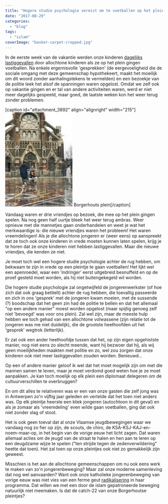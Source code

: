 ```yaml
---
title: "Hogere studie psychologie vereist om te voetballen op het plein"
date: "2017-08-29"
categories: 
  - "blog"
tags: 
  - "islam"
coverImage: "basker-carpet-cropped.jpg"
---
```


In de eerste week van de vakantie werden onze kinderen [dagelijks lastiggevallen](https://twitter.com/vicmortelmans/status/881933489666392064) door allochtone kinderen als ze op het plein gingen voetballen. Na enkele ergernisvolle 'gesprekken' (de eergevoeligheid die de sociale omgang met deze gemeenschap hypothekeert, maakt het moeilijk om dit woord zonder aanhalingstekens te vermelden) en een bezoekje van de politie leek het alsof de spanningen waren opgelost. Omdat we zelf ook op vakantie gingen en er tal van andere activiteiten waren, werd er niet meer dagelijks gespeeld, maar goed, de laatste weken kon het weer terug zonder problemen.

\[caption id="attachment\_3892" align="alignright" width="215"\]![](images/basker-carpet-215x300.jpg) Borgerhouts plein\[/caption\]

Vandaag waren er drie vriendjes op bezoek, die mee op het plein gingen spelen. Na nog geen half uurtje bleek het weer terug ambras. Weer opnieuw met die mannetjes gaan onderhandelen en weet je wat het merkwaardige is: die nieuwe vriendjes waren het probleem! Het waren vreemdelingen! Als je die allochtone jongeren er (weer eens) op aanspreekt dat ze toch ook onze kinderen in vrede moeten kunnen laten spelen, krijg je te horen dat ze onze kinderen niet hebben lastiggevallen. Maar die nieuwe vriendjes, die kenden ze niet.

Je moet toch wel een hogere studie psychologie achter de rug hebben, om bekwaam te zijn in vrede op een pleintje te gaan voetballen! Het lijkt wel een apenroedel, waar een 'indringer' eerst uitgebreid besnuffeld en op de proef gesteld moet worden, als hij niet buitengekegeld wil worden.

Die hogere studie psychologie zal ongetwijfeld de jongerenwerkster (of hoe zich dat ook graag betitelt) achter de rug hebben, die toevallig passeerde en zich in ons 'gesprek' met de jongeren kwam moeien, met de sussende (?) boodschap dat het geen zin had de politie te bellen en dat het allemaal "op een andere manier" moest worden opgelost (maar spijtig genoeg zelf niet 'bevoegd' was voor ons plein). Zal wel zijn, maar de meeste hulp hebben we toch gehad van een allochtone volwassene (zijn relatie tot de jongeren was me niet duidelijk), die de grootste heethoofden uit het 'gesprek' wegtrok (letterlijk).

Er zat ook een ander heethoofdje tussen dat het, op zijn eigen opgehistste manier, nog niet eens zo slecht meende, want hij bezwoer dat hij, als wij geen moeilijkheden maakten met politie en zo, wel zou zorgen dat onze kinderen ook niet meer lastiggevallen zouden worden. Benieuwd…

Op een of andere manier geloof ik wel dat het moet mogelijk zijn om met die mannen samen te leven, maar je moet verdomd goed weten hoe je ze moet aanpakken. Je kan toch moelijk op elk plein een diplomaat delegeren om de cultuurverschillen te overbruggen?

En om dit alles te relativeren was er een van onze gasten die zelf jong was in Antwerpen zo'n vijftig jaar geleden en vertelde dat het toen niet anders was. Op elk pleintje heerste een kliek jongeren (autochtoon in dit geval) en als je zomaar als 'vreemdeling' even wilde gaan voetballen, ging dat ook niet zonder slag of stoot.

Het is ook geen toeval dat al onze Vlaamse jeugdbewegingen waar we vandaag nog zo fier op zijn, de scouts, de chiro, de KSA-KSJ-KAJ-en-noem-maar-op, in het begin van de vorige eeuw het licht zagen. Dat waren allemaal acties om de jeugd van de straat te halen en hen aan te leren op een deugdzame wijze te spelen ("ten strijde tegen de zedenverwildering" heette dat toen). Het zal toen op onze pleintjes ook niet zo gemakkelijk zijn geweest.

Misschien is het aan de allochtone gemeenschappen om nu ook eens werk te maken van zo'n jongerenbeweging? Maar zal onze moderne samenleving dat nog wel aanvaarden? Want ook onze katholieke jongerenbeweging van vorige eeuw was niet vies van een ferme geut [radikalisering](/blog/o-kruise-den-jihadi/) in haar programma. Dat willen we met een door de islam gepatroneerde beweging natuurlijk niet meemaken. Is dat de catch-22 van onze Borgerhoutse pleintjes?
